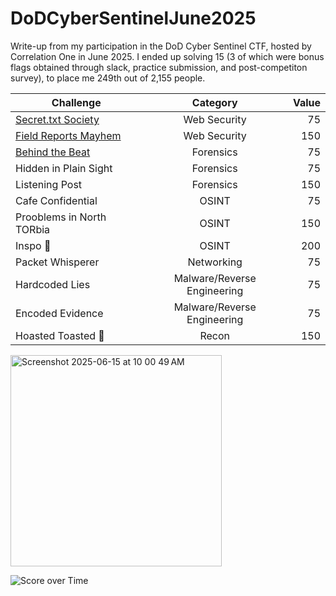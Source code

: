 # DoDCyberSentinelJune2025
Write-up from my participation in the DoD Cyber Sentinel CTF, hosted by Correlation One in June 2025. I ended up solving 15 (3 of which were bonus flags obtained through slack, practice submission, and post-competiton survey), to place me 249th out of 2,155 people.


| Challenge        | Category       | Value  |
| ------------- |:-------------:| -----:|
| [Secret.txt Society](https://github.com/HarryCybersecurity/DoDCyberSentinelJune2025/blob/main/Web%20Security/Secret.txt-Society.md) | Web Security | 75 |
| [Field Reports Mayhem](https://github.com/HarryCybersecurity/DoDCyberSentinelJune2025/blob/main/Web%20Security/Field-Reports-Mayhem.md)      | Web Security      |   150 |
| [Behind the Beat](https://github.com/HarryCybersecurity/DoDCyberSentinelJune2025/blob/main/Forensics/Behind-the-Beat.md) | Forensics      |    75 |
| Hidden in Plain Sight | Forensics      |    75 |
| Listening Post | Forensics      |    150 |
| Cafe Confidential | OSINT      |    75 |
| Prooblems in North TORbia | OSINT      |    150 |
| Inspo 💅 | OSINT |    200 |
| Packet Whisperer | Networking      |    75 |
| Hardcoded Lies | Malware/Reverse Engineering      |    75 |
| Encoded Evidence | Malware/Reverse Engineering      |    75 |
| Hoasted Toasted 🍞 | Recon      |    150 |



<img width="338" alt="Screenshot 2025-06-15 at 10 00 49 AM" src="https://github.com/user-attachments/assets/1bb4d169-97a8-464c-b49b-34b671b79ecd" />

![Score over Time](https://github.com/user-attachments/assets/5f5a6334-b008-448b-ae44-d9647b86f683)
